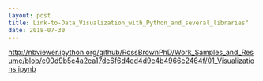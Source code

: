```yaml
---
layout: post
title: Link-to-Data_Visualization_with_Python_and_several_libraries"
date: 2018-07-30
---
```


http://nbviewer.ipython.org/github/RossBrownPhD/Work_Samples_and_Resume/blob/c00d9b5c4a2ea17de6f6d4ed4d9e4b4966e2464f/01_Visualizations.ipynb
